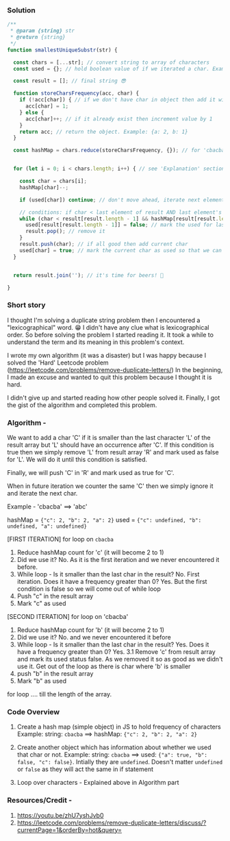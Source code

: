 ### Solution

```js
/**
 * @param {string} str
 * @return {string}
 */
function smallestUniqueSubstr(str) {

  const chars = [...str]; // convert string to array of characters
  const used = {}; // hold boolean value of if we iterated a char. Example: {a: true, b: false}

  const result = []; // final string 😎

  function storeCharsFrequency(acc, char) {
    if (!acc[char]) { // if we don't have char in object then add it with frequency 1
      acc[char] = 1;
    } else {
      acc[char]++; // if it already exist then increment value by 1
    }
    return acc; // return the object. Example: {a: 2, b: 1}
  }

  const hashMap = chars.reduce(storeCharsFrequency, {}); // for 'cbacba' it will be {"c": 2, "b": 2, "a": 2}


  for (let i = 0; i < chars.length; i++) { // see 'Explanation' section 

    const char = chars[i];
    hashMap[char]--;

    if (used[char]) continue; // don't move ahead, iterate next element

    // conditions: if char < last element of result AND last element's of result has one or more occurrences in the string
    while (char < result[result.length - 1] && hashMap[result[result.length - 1]] > 0) {
      used[result[result.length - 1]] = false; // mark the used for last element of result as false (because we are removing it in next line)
      result.pop(); // remove it
    }
    result.push(char); // if all good then add current char
    used[char] = true; // mark the current char as used so that we can prevent going in while condition when we encounter used trued for that char
  }


  return result.join(''); // it's time for beers! 🍻

}

```

### Short story

I thought I'm solving a duplicate string problem then I encountered a "lexicographical" word. 😁
I didn't have any clue what is lexicographical order. So before solving the problem I started reading it. 
It took a while to understand the term and its meaning in this problem's context.

I wrote my own algorithm (it was a disaster) but I was happy because I solved the 'Hard' Leetcode problem (https://leetcode.com/problems/remove-duplicate-letters/)
In the beginning, I made an excuse and wanted to quit this problem because I thought it is hard. 

I didn't give up and started reading how other people solved it.
Finally, I got the gist of the algorithm and completed this problem. 


### Algorithm - 

We want to add a char 'C' if it is smaller than the last character 'L' of the result array but 'L' 
should have an occurrence after 'C'. If this condition is true then we simply remove 'L'
from result array 'R' and mark used as false for 'L'. We will do it until this condition is satisfied. 

Finally, we will push 'C' in 'R' and mark used as true for 'C'.

When in future iteration we counter the same 'C' then we simply ignore it and iterate the next char.

Example - 'cbacba' ==> 'abc'

hashMap = `{"c": 2, "b": 2, "a": 2}`
used = `{"c": undefined, "b": undefined, "a": undefined}`

[FIRST ITERATION] for loop on `cbacba`
  1. Reduce hashMap count for 'c' (it will become 2 to 1)
  2. Did we use it? No. As it is the first iteration and we never encountered it before.
  3. While loop - Is it smaller than the last char in the result? No. First iteration. Does it have a frequency greater than 0? Yes. But the first condition is false so we will come out of while loop
  4. Push "c" in the result array
  5. Mark "c" as used

[SECOND ITERATION]  for loop on 'cbacba'
  1. Reduce hashMap count for 'b' (it will become 2 to 1)
  2. Did we use it? No. and we never encountered it before
  3. While loop - Is it smaller than the last char in the result? Yes. Does it have a frequency greater than 0? Yes. 
     3.1 Remove 'c' from result array and mark its used status false. As we removed it so as good as we didn't use it. Get out of the loop as there is char where 'b' is smaller
  4. push "b" in the result array
  5. Mark "b" as used

for loop .... till the length of the array.


### Code Overview

1. Create a hash map (simple object) in JS to hold frequency of characters
Example: 
string: `cbacba` ==> hashMap: `{"c": 2, "b": 2, "a": 2}`

2. Create another object which has information about whether we used that char or not.
Example: 
string: `cbacba` ==> used: `{"a": true, "b": false, "c": false}`. Intially they are `undefined`.
Doesn't matter `undefined` or `false` as they will act the same in if statement

3. Loop over characters - Explained above in Algorithm part


### Resources/Credit - 
1. https://youtu.be/zhU7yshJvb0
2. https://leetcode.com/problems/remove-duplicate-letters/discuss/?currentPage=1&orderBy=hot&query=
